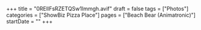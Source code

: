 +++
title = "0REIlFsRZETQSw1Immgh.avif"
draft = false
tags = ["Photos"]
categories = ["ShowBiz Pizza Place"]
pages = ["Beach Bear (Animatronic)"]
startDate = ""
+++
